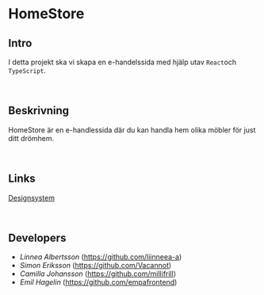 # HomeStore

## Intro

I detta projekt ska vi skapa en e-handelssida med hjälp utav `React`och `TypeScript`.

<br>

## Beskrivning

HomeStore är en e-handlessida där du kan handla hem olika möbler för just ditt drömhem.

<br>

## Links

[Designsystem](https://mui.com/)

<br>

## Developers

- _Linnea Albertsson_ (https://github.com/liinneea-a)
- _Simon Eriksson_ (https://github.com/Vacannot)
- _Camilla Johansson_ (https://github.com/millifrill)
- _Emil Hagelin_ (https://github.com/empafrontend)
